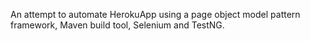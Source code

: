An attempt to automate HerokuApp using a page object model pattern framework, Maven build tool, Selenium and TestNG. 